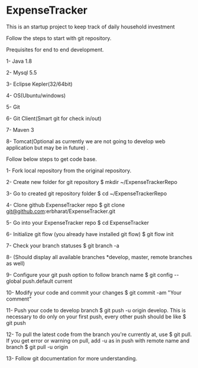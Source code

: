 # ExpenseTracker
This is an startup project to keep track of daily household investment

Follow the steps to start with git repository.

Prequisites for end to end development.

1- Java 1.8

2- Mysql 5.5

3- Eclipse Kepler(32/64bit)

4- OS(Ubuntu/windows)

5- Git

6- Git Client(Smart git for check in/out)

7- Maven 3

8- Tomcat(Optional as currently we are not going to develop web application but may be in future) .




Follow below steps to get code base.


1- Fork local repository from the original repository.

2- Create new folder for git repository $ mkdir ~/ExpenseTrackerRepo

3- Go to created git repository folder $ cd ~/ExpenseTrackerRepo

4- Clone github ExpenseTracker repo $ git clone git@github.com:erbharat/ExpenseTracker.git

5- Go into your ExpenseTracker repo $ cd ExpenseTracker

6- Initialize git flow (you already have installed git flow) $ git flow init

7- Check your branch statuses $ git branch -a

8- (Should display all available branches *develop, master, remote branches as well)

9- Configure your git push option to follow branch name $ git config --global push.default current

10- Modify your code and commit your changes $ git commit -am "Your comment"

11- Push your code to develop branch $ git push -u origin develop. This is necessary to do only on your first push, every other push should be like $ git push

12- To pull the latest code from the branch you're currently at, use $ git pull. If you get error or warning on pull, add -u as in push with remote name and branch $ git pull -u origin 

13- Follow git documentation for more understanding.
